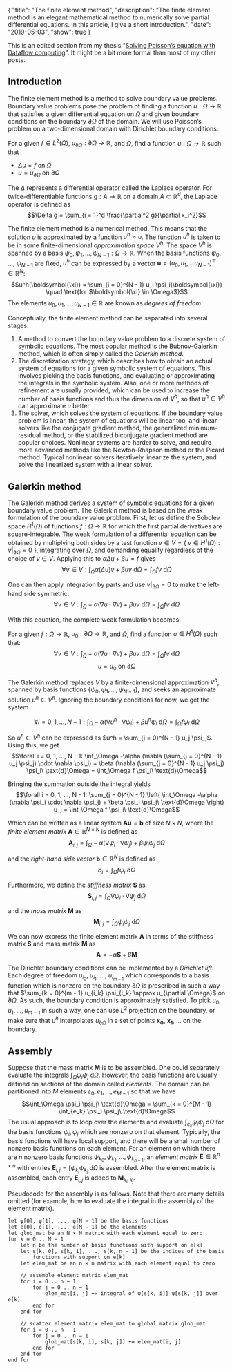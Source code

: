{
    "title": "The finite element method",
    "description": "The finite element method is an elegant mathematical method to numerically solve partial differential equations. In this article, I give a short introduction.",
    "date": "2019-05-03",
    "show": true
}


This is an edited section from my thesis "[Solving Poisson’s equation with Dataflow computing](http://resolver.tudelft.nl/uuid:c5dfd1d4-6494-47e9-90d9-486d2a7b26b3)". It might be a bit more formal than most of my other posts.

## Introduction

The finite element method is a method to solve boundary value problems. Boundary value problems pose the problem of finding a function $u : \Omega \rightarrow \mathbb{R}$ that satisfies a given differential equation on $\Omega$ and given boundary conditions on the boundary $\partial \Omega$ of the domain. We will use Poisson’s problem on a two-dimensional domain with Dirichlet boundary conditions:

 For a given $f \in L^2(\Omega)$, $u_{\partial \Omega} : \partial \Omega \rightarrow \mathbb{R}$, and $\Omega$, find a function $u : \Omega \rightarrow \mathbb{R}$ such that

 - $\Delta u = f$ on $\Omega$
 - $u = u_{\partial \Omega}$ on $\partial \Omega$

The $\Delta$ represents a differential operator called the Laplace operator. For twice-differentiable functions $g : A \rightarrow \mathbb{R}$ on a domain $A \subset \mathbb{R}^d$, the Laplace operator is defined as
$$\Delta g = \sum_{i = 1}^d \frac{\partial^2 g}{\partial x_i^2}$$

The finite element method is a numerical method. This means that the solution $u$ is approximated by a function $u^h \approx u$. The function $u^h$ is taken to be in some finite-dimensional *approximation space* $V^h$. The space $V^h$ is spanned by a basis $\psi_0, \psi_1, ..., \psi_{N - 1} : \Omega \rightarrow \mathbb{R}$. When the basis functions $\psi_0$, ..., $\psi_{N - 1}$ are fixed, $u^h$ can be expressed by a vector $\mathbf{u} = (u_0, u_1, ... u_{N - 1})^\top \in \mathbb{R}^N$:
$$u^h(\boldsymbol{\xi}) = \sum_{i = 0}^{N - 1} u_i \psi_i(\boldsymbol{\xi}) \quad \text{for $\boldsymbol{\xi} \in \Omega$}$$
The elements $u_0, u_1, ..., u_{N - 1} \in \mathbb{R}$ are known as *degrees of freedom*.

Conceptually, the finite element method can be separated into several stages:
1. A method to convert the boundary value problem to a discrete system of symbolic equations. The most popular method is the Bubnov-Galerkin method, which is often simply called the *Galerkin method*.
2. The discretization strategy, which describes how to obtain an actual system of equations for a given symbolic system of equations. This involves picking the basis functions, and evaluating or approximating the integrals in the symbolic system. Also, one or more methods of refinement are usually provided, which can be used to increase the number of basis functions and thus the dimension of $V^h$, so that $u^h \in V^h$ can approximate $u$ better.
3. The solver, which solves the system of equations. If the boundary value problem is linear, the system of equations will be linear too, and linear solvers like the conjugate gradient method, the generalized minimum-residual method, or the stabilized biconjugate gradient method are popular choices. Nonlinear systems are harder to solve, and require more advanced methods like the Newton-Rhapson method or the Picard method. Typical nonlinear solvers iteratively linearize the system, and solve the linearized system with a linear solver.


## Galerkin method

The Galerkin method derives a system of symbolic equations for a given boundary value problem. The Galerkin method is based on the weak formulation of the boundary value problem. First, let us define the Sobolev space $H^1(\Omega)$ of functions $f : \Omega \rightarrow \mathbb{R}$ for which the first partial derivatives are square-integrable. The weak formulation of a differential equation can be obtained by multiplying both sides by a test function $v \in V = \{\ v \in H^1(\Omega) : v|_{\partial \Omega} = 0\ \}$, integrating over $\Omega$, and demanding equality regardless of the choice of $v \in V$. Applying this to $\alpha \Delta u + \beta u = f$ gives
$$\forall v \in V: \int_\Omega \alpha(\Delta u)v + \beta uv\ \text{d}\Omega = \int_\Omega f v\ \text{d}\Omega$$

One can then apply integration by parts and use $v|_{\partial \Omega} = 0$ to make the left-hand side symmetric:
$$\forall v \in V: \int_\Omega -\alpha (\nabla u \cdot \nabla v) + \beta u v\ \text{d}\Omega = \int_\Omega f v\ \text{d}\Omega$$

With this equation, the complete weak formulation becomes:

For a given $f : \Omega \rightarrow \mathbb{R}$, $u_0 : \partial \Omega \rightarrow \mathbb{R}$, and $\Omega$, find a function $u \in H^1(\Omega)$ such that:
$$\forall v \in V: \int_\Omega -\alpha (\nabla u \cdot \nabla v) + \beta u v\ \text{d}\Omega = \int_\Omega f v\ \text{d}\Omega$$
$$u = u_0 \text{ on } \partial \Omega$$

The Galerkin method replaces $V$ by a finite-dimensional approximation $V^h$, spanned by basis functions $\{ \psi_0, \psi_1, ..., \psi_{N - 1} \}$, and seeks an approximate solution $u^h \in V^h$. Ignoring the boundary conditions for now, we get the system

$$\forall i = 0, 1, ..., N - 1: \int_\Omega -\alpha (\nabla u^h \cdot \nabla \psi_i) + \beta u^h \psi_i\ \text{d}\Omega = \int_\Omega f \psi_i\ \text{d}\Omega$$

So $u^h \in V^h$ can be expressed as $u^h = \sum_{j = 0}^{N - 1} u_j \psi_j$. Using this, we get
$$\forall i = 0, 1, ..., N - 1: \int_\Omega -\alpha (\nabla (\sum_{j = 0}^{N - 1} u_j \psi_j) \cdot \nabla \psi_i) + \beta (\nabla (\sum_{j = 0}^{N - 1} u_j \psi_j) \psi_i\ \text{d}\Omega = \int_\Omega f \psi_i\ \text{d}\Omega$$

Bringing the summation outside the integral yields
$$\forall i = 0, 1, ..., N - 1: \sum_{j = 0}^{N - 1} \left( \int_\Omega -\alpha (\nabla \psi_i \cdot \nabla \psi_j) + \beta \psi_i \psi_j\ \text{d}\Omega \right) u_j = \int_\Omega f \psi_i\ \text{d}\Omega$$

Which can be written as a linear system $\mathbf{A} \mathbf{u} = \mathbf{b}$ of size $N \times N$, where the *finite element matrix* $\mathbf{A} \in \mathbb{R}^{N \times N}$ is defined as
$$\mathbf{A}_{i, j} = \int_\Omega -\alpha (\nabla \psi_i \cdot \nabla \psi_j) + \beta \psi_i \psi_j\ \text{d}\Omega$$

and the *right-hand side vector* $\mathbf{b} \in \mathbb{R}^N$ is defined as
$$b_i = \int_\Omega f \psi_i\ \text{d}\Omega$$

Furthermore, we define the *stiffness matrix* $\mathbf{S}$ as
$$\mathbf{S}_{i, j} = \int_\Omega \nabla \psi_i \cdot \nabla \psi_j\ \text{d}\Omega$$

and the *mass matrix* $\mathbf{M}$ as
$$\mathbf{M}_{i, j} = \int_\Omega \psi_i \psi_j\ \text{d}\Omega$$

We can now express the finite element matrix $\mathbf{A}$ in terms of the stiffness matrix $\mathbf{S}$ and mass matrix $\mathbf{M}$ as
$$\mathbf{A} = -\alpha \mathbf{S} + \beta \mathbf{M}$$

The Dirichlet boundary conditions can be implemented by a *Dirichlet lift*. Each degree of freedom $u_{i_0}$, $u_{i_1}$, ..., $u_{i_{m - 1}}$ which corresponds to a basis function which is nonzero on the boundary $\partial \Omega$ is prescribed in such a way that $\sum_{k = 0}^{m - 1} u_{i_k} \psi_{i_k} \approx u_{\partial \Omega}$ on $\partial \Omega$. As such, the boundary condition is approximately satisfied. To pick $u_0, u_1, ..., u_{m - 1}$ in such a way, one can use $L^2$ projection on the boundary, or make sure that $u^h$ interpolates $u_{\partial \Omega}$ in a set of points $\mathbf{x_0}$, $\mathbf{x_1}$, ... on the boundary.


## Assembly

Suppose that the mass matrix $\mathbf{M}$ is to be assembled. One could separately evaluate the integrals $\int_\Omega \psi_i \psi_j\ \text{d}\Omega$. However, the basis functions are usually defined on sections of the domain called *elements*. The domain can be partitioned into $M$ elements $e_0, e_1, ..., e_{M - 1}$ so that we have
$$\int_\Omega \psi_i \psi_j\ \text{d}\Omega = \sum_{k = 0}^{M - 1} \int_{e_k} \psi_i \psi_j\ \text{d}\Omega$$
The usual approach is to loop over the elements and evaluate $\int_{e_k} \psi_i \psi_j\ \text{d}\Omega$ for the basis functions $\psi_i, \psi_j$ which are nonzero on that element. Typically, the basis functions will have local support, and there will be a small number of nonzero basis functions on each element. For an element on which there are $n$ nonzero basis functions $\psi_{k_0}, \psi_{k_1}, ..., \psi_{k_{n - 1}}$, an *element matrix* $\mathbf{E} \in \mathbb{R}^{n \times n}$ with entries $\mathbf{E}_{i, j} = \int \psi_{k_i} \psi_{k_j}\ \text{d}\Omega$ is assembled. After the element matrix is assembled, each entry $\mathbf{E}_{i, j}$ is added to $\mathbf{M}_{k_i, k_j}$.

Pseudocode for the assembly is as follows. Note that there are many details omitted (for example, how to evaluate the integral in the assembly of the element matrix).

```
let ψ[0], ψ[1], ..., ψ[N − 1] be the basis functions
let e[0], e[1], ..., e[M − 1] be the elements
let glob_mat be an N × N matrix with each element equal to zero
for k = 0 .. M − 1
	let n be the number of basis functions with support on e[k]
	let s[k, 0], s[k, 1], ..., s[k, n − 1] be the indices of the basis
		functions with support on e[k]
	let elem_mat be an n × n matrix with each element equal to zero
	
	// assemble element matrix elem_mat
	for i = 0 .. n − 1
		for j = 0 .. n − 1
			elem_mat[i, j] += integral of ψ[s[k, i]] ψ[s[k, j]] over e[k]
		end for
	end for
	
	// scatter element matrix elem_mat to global matrix glob_mat
	for i = 0 .. n − 1
		for j = 0 .. n − 1
			glob_mat[s[k, i], s[k, j]] += elem_mat[i, j]
		end for
	end for
end for
